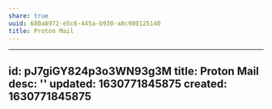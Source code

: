 ```yaml
---
share: true
uuid: 680a8972-e5c6-445a-b930-a8c980125140
title: Proton Mail
---
```

---
id: pJ7giGY824p3o3WN93g3M
title: Proton Mail
desc: ''
updated: 1630771845875
created: 1630771845875
---
